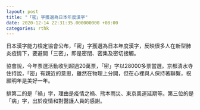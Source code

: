 ```yaml
---
layout: post
title: "「密」字獲選為日本年度漢字"
date: 2020-12-14 22:31:35.000000000 +08:00
categories: rthk
---
```


日本漢字能力檢定協會公布，「密」字獲選為日本年度漢字，反映很多人在新型肺炎疫情下，要避開「三密」，即是密閉、密集及密切接觸。

協會說，今年票選活動收到超過20萬票，「密」字以28000多票當選。京都清水寺住持說，「密」有親近的意思，雖然在物理上分開，但在心裡與人保持著聯繫，祝願明年是美好一年。

排第二的是「禍」字，理由是疫情之禍、熊本雨災、東京奧運延期等。第三位的是「病」字，出於疫情和對醫護人員的感謝。
